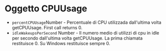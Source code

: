 # Oggetto CPUUsage

* `percentCPUUsage`Number - Percentuale di CPU utilizzada dall'ultima volta getCPUUsage. First call returns 0.
* `idleWakeupsPerSecond` Number - Il numero medio di utilizzi di cpu in idle per secondo dall'ultima volta getCPUUsage. La prima chiamata restituisce 0. Su Windows restituisce sempre 0.
